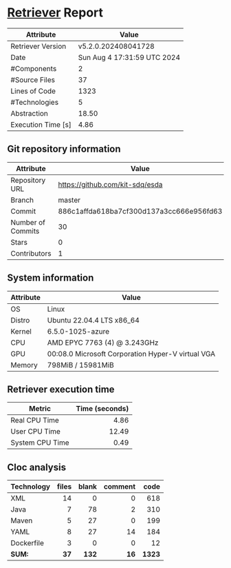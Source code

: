 # [Retriever](https://github.com/PalladioSimulator/Palladio-ReverseEngineering-Retriever) Report
| Attribute          | Value |
| ------------------ | ----- |
| Retriever Version  | v5.2.0.202408041728 |
| Date               | Sun Aug  4 17:31:59 UTC 2024 |
| #Components        | 2 |
| #Source Files      | 37 |
| Lines of Code      | 1323 |
| #Technologies      | 5 |
| Abstraction        | 18.50 |
| Execution Time [s] | 4.86 |

## Git repository information
|      Attribute    | Value |
| ----------------- | ----- |
| Repository URL    | https://github.com/kit-sdq/esda |
| Branch            | master |
| Commit            | 886c1affda618ba7cf300d137a3cc666e956fd63 |
| Number of Commits | 30 |
| Stars             | 0 |
| Contributors      | 1 |


## System information
| Attribute | Value |
| --------- | ----- |
| OS | Linux  |
| Distro | Ubuntu 22.04.4 LTS x86_64  |
| Kernel | 6.5.0-1025-azure  |
| CPU | AMD EPYC 7763 (4) @ 3.243GHz  |
| GPU | 00:08.0 Microsoft Corporation Hyper-V virtual VGA  |
| Memory | 798MiB / 15981MiB  |

## Retriever execution time
| Metric | Time (seconds) |
| --- | ---: |
| Real CPU Time | 4.86 |
| User CPU Time | 12.49 |
| System CPU Time | 0.49 |
<!--
Explainations:
- __Real CPU Time__: actual time the command has run (can be less than total time spent in user and system mode for multi-threaded processes)
- __User CPU Time__: time the command has spent running in user mode
- __System CPU Time__: time the command has spent running in system or kernel mode
-->

## Cloc analysis

<!-- github.com/AlDanial/cloc v 1.90  T=0.05 s (840.0 files/s, 34131.3 lines/s) -->

|Technology|files|blank|comment|code|
|:-------|-------:|-------:|-------:|-------:|
|XML|14|0|0|618|
|Java|7|78|2|310|
|Maven|5|27|0|199|
|YAML|8|27|14|184|
|Dockerfile|3|0|0|12|
|**SUM:**|**37**|**132**|**16**|**1323**|
